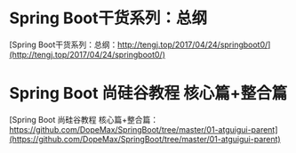 # Spring Boot干货系列：总纲
[Spring Boot干货系列：总纲：http://tengj.top/2017/04/24/springboot0/](http://tengj.top/2017/04/24/springboot0/)
# Spring Boot 尚硅谷教程 核心篇+整合篇
[Spring Boot 尚硅谷教程 核心篇+整合篇：https://github.com/DopeMax/SpringBoot/tree/master/01-atguigui-parent](https://github.com/DopeMax/SpringBoot/tree/master/01-atguigui-parent)

